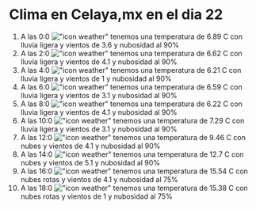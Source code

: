 # Clima en Celaya,mx en el dia 22

1. A las 0:0 !["icon weather"](http://openweathermap.org/img/w/10n.png) tenemos una temperatura de 6.89 C con lluvia ligera y  vientos de 3.6 y nubosidad al 90%
1. A las 2:0 !["icon weather"](http://openweathermap.org/img/w/10n.png) tenemos una temperatura de 6.62 C con lluvia ligera y  vientos de 4.1 y nubosidad al 90%
1. A las 4:0 !["icon weather"](http://openweathermap.org/img/w/10n.png) tenemos una temperatura de 6.21 C con lluvia ligera y  vientos de 1 y nubosidad al 90%
1. A las 6:0 !["icon weather"](http://openweathermap.org/img/w/10n.png) tenemos una temperatura de 6.59 C con lluvia ligera y  vientos de 3.1 y nubosidad al 90%
1. A las 8:0 !["icon weather"](http://openweathermap.org/img/w/10d.png) tenemos una temperatura de 6.22 C con lluvia ligera y  vientos de 4.1 y nubosidad al 90%
1. A las 10:0 !["icon weather"](http://openweathermap.org/img/w/10d.png) tenemos una temperatura de 7.29 C con lluvia ligera y  vientos de 3.1 y nubosidad al 90%
1. A las 12:0 !["icon weather"](http://openweathermap.org/img/w/04d.png) tenemos una temperatura de 9.46 C con nubes y  vientos de 4.1 y nubosidad al 90%
1. A las 14:0 !["icon weather"](http://openweathermap.org/img/w/04d.png) tenemos una temperatura de 12.7 C con nubes y  vientos de 5.1 y nubosidad al 90%
1. A las 16:0 !["icon weather"](http://openweathermap.org/img/w/04d.png) tenemos una temperatura de 15.54 C con nubes rotas y  vientos de 4.1 y nubosidad al 75%
1. A las 18:0 !["icon weather"](http://openweathermap.org/img/w/04d.png) tenemos una temperatura de 15.38 C con nubes rotas y  vientos de 1 y nubosidad al 75%

